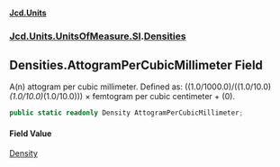 #### [Jcd.Units](index.md 'index')
### [Jcd.Units.UnitsOfMeasure.SI](Jcd.Units.UnitsOfMeasure.SI.md 'Jcd.Units.UnitsOfMeasure.SI').[Densities](Densities.md 'Jcd.Units.UnitsOfMeasure.SI.Densities')

## Densities.AttogramPerCubicMillimeter Field

A(n) attogram per cubic millimeter. Defined as: ((1.0/1000.0)/((1.0/10.0)*(1.0/10.0)*(1.0/10.0))) × femtogram per cubic centimeter + (0).

```csharp
public static readonly Density AttogramPerCubicMillimeter;
```

#### Field Value
[Density](Density.md 'Jcd.Units.UnitTypes.Density')